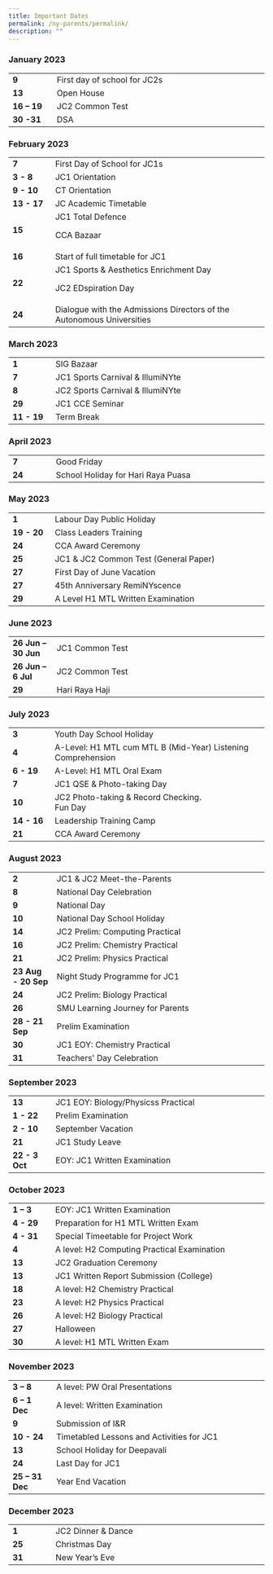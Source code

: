 ```yaml
---
title: Important Dates
permalink: /ny-parents/permalink/
description: ""
---
```

<h3>January 2023</h3>
<table>
<tbody>
<tr>
<td width="85"><strong>9</strong></td>
<td width="516">First day of school for JC2s</td>
</tr>
<tr>
<td width="85"><strong>13</strong></td>
<td width="516">Open House</td>
</tr>
<tr>
<td width="85"><strong>16 – 19<br></strong></td>
<td width="516">JC2 Common Test</td>
</tr>
<tr>
<td width="85"><strong>30 -31<br></strong></td>
<td width="516">DSA</td>
</tr>
</tbody>
</table>
<h3>February 2023</h3>
<table>
<tbody>
<tr>
<td><strong>7<br></strong></td>
<td>First Day of School for JC1s</td>
</tr>
<tr>
<td width="85"><strong>3 - 8<br></strong></td>
<td width="516">JC1 Orientation</td>
</tr>
<tr>
<td width="85"><strong>9 - 10<br></strong></td>
<td width="516">CT Orientation</td>
</tr>
<tr>
<td width="85"><strong>13 - 17<br></strong></td>
<td width="516">JC Academic Timetable</td>
</tr>
<tr>
<td width="85"><strong>15</strong></td>
<td width="516">JC1 Total Defence
<p>CCA Bazaar</p>
</td>
</tr>
<tr>
<td width="85"><strong>16</strong></td>
<td width="516">Start of full timetable for JC1</td>
</tr>
<tr>
<td><strong>22<br></strong></td>
<td>JC1 Sports &amp; Aesthetics Enrichment Day
<p>JC2 EDspiration Day</p>
</td>
</tr>
<tr>
<td><strong>24<br></strong></td>
<td>Dialogue with the Admissions Directors of the Autonomous Universities</td>
</tr>
</tbody>
</table>
<h3>March 2023</h3>
<table>
<tbody>
<tr>
<td><strong>1<br></strong></td>
<td>SIG Bazaar</td>
</tr>
<tr>
<td width="85"><strong>7</strong></td>
<td width="516">JC1 Sports Carnival &amp; IllumiNYte</td>
</tr>
<tr>
<td><strong>8<br></strong></td>
<td>JC2 Sports Carnival &amp; IllumiNYte</td>
</tr>
<tr>
<td width="85"><strong>29</strong></td>
<td width="516">JC1 CCE Seminar</td>
</tr>
<tr>
<td width="85"><strong>11 - 19<br></strong></td>
<td width="516">Term Break</td>
</tr>
</tbody>
</table>
<h3>April 2023</h3>
<table>
<tbody>
<tr>
<td width="85"><strong>7</strong></td>
<td width="516">Good Friday</td>
</tr>
<tr>
<td><strong>24<br></strong></td>
<td>School Holiday for Hari Raya Puasa</td>
</tr>
</tbody>
</table>
<h3>May 2023</h3>
<table>
<tbody>
<tr>
<td width="85"><strong>1</strong></td>
<td width="516">Labour Day Public Holiday</td>
</tr>
<tr>
<td><strong>19 - 20<br></strong></td>
<td>Class Leaders Training</td>
</tr>
<tr>
<td width="85"><strong>24</strong></td>
<td width="516">CCA Award Ceremony</td>
</tr>
<tr>
<td width="85"><strong>25</strong></td>
<td width="516">JC1 &amp; JC2 Common Test (General Paper)</td>
</tr>
<tr>
<td width="85"><strong>27</strong></td>
<td width="516">First Day of June Vacation</td>
</tr>
<tr>
<td><strong>27<br></strong></td>
<td>45th Anniversary RemiNYscence</td>
</tr>
<tr>
<td><strong>29<br></strong></td>
<td>A Level H1 MTL Written Examination</td>
</tr>
</tbody>
</table>
<h3>June 2023</h3>
<table>
<tbody>
<tr>
<td width="85"><strong>26 Jun – 30 Jun</strong></td>
<td width="516">JC1 Common Test</td>
</tr>
<tr>
<td width="85"><strong>26 Jun – 6 Jul</strong></td>
<td width="516">JC2 Common Test</td>
</tr>
<tr>
<td><strong>29<br></strong></td>
<td>Hari Raya Haji</td>
</tr>
</tbody>
</table>
<h3>July 2023</h3>
<table>
<tbody>
<tr>
<td width="85"><strong>3</strong></td>
<td width="516">Youth Day School Holiday</td>
</tr>
<tr>
<td width="85"><strong>4</strong></td>
<td width="516">A-Level: H1 MTL cum MTL B (Mid-Year) Listening Comprehension</td>
</tr>
<tr>
<td width="85"><strong>6 - 19</strong></td>
<td width="516">A-Level: H1 MTL Oral Exam</td>
</tr>
<tr>
<td width="85"><strong>7</strong></td>
<td width="516">JC1 QSE &amp; Photo-taking Day</td>
</tr>
<tr>
<td width="85"><strong>10</strong></td>
<td width="516">JC2 Photo-taking &amp; Record Checking.<br>Fun Day</td>
</tr>
<tr>
<td width="85"><strong>14 - 16<br></strong></td>
<td width="516">Leadership Training Camp</td>
</tr>
<tr>
<td width="85"><strong>21</strong></td>
<td width="516">CCA Award Ceremony</td>
</tr>
</tbody>
</table>
<h3>August 2023</h3>
<table>
<tbody>
<tr>
<td width="85"><strong>2</strong></td>
<td width="516">JC1 &amp; JC2 Meet-the-Parents</td>
</tr>
<tr>
<td width="85"><strong>8</strong></td>
<td width="516">National Day Celebration</td>
</tr>
<tr>
<td width="85"><strong>9</strong></td>
<td width="516">National Day</td>
</tr>
<tr>
<td width="85"><strong>10</strong></td>
<td width="516">National Day School Holiday</td>
</tr>
<tr>
<td width="85"><strong>14</strong></td>
<td width="516">JC2 Prelim: Computing Practical</td>
</tr>
<tr>
<td width="85"><strong>16</strong></td>
<td width="516">JC2 Prelim: Chemistry Practical</td>
</tr>
<tr>
<td width="85"><strong>21</strong></td>
<td width="516">JC2 Prelim: Physics Practical</td>
</tr>
<tr>
<td width="85"><strong>23 Aug - 20 Sep</strong></td>
<td width="516">Night Study Programme for JC1</td>
</tr>
<tr>
<td width="85"><strong>24</strong></td>
<td width="516">JC2 Prelim: Biology Practical</td>
</tr>
<tr>
<td width="85"><strong>26</strong></td>
<td width="516">SMU Learning Journey for Parents</td>
</tr>
<tr>
<td width="85"><strong>28 - 21 Sep<br></strong></td>
<td width="516">Prelim Examination</td>
</tr>
<tr>
<td><strong>30<br></strong></td>
<td>JC1 EOY: Chemistry Practical</td>
</tr>
<tr>
<td><strong>31<br></strong></td>
<td>Teachers' Day Celebration</td>
</tr>
</tbody>
</table>
<h3>September 2023</h3>
<table>
<tbody>
<tr>
<td width="85"><strong>13</strong></td>
<td width="516">JC1 EOY: Biology/Physicss Practical</td>
</tr>
<tr>
<td width="85"><strong>1 - 22</strong></td>
<td width="516">Prelim Examination</td>
</tr>
<tr>
<td width="85"><strong>2 - 10</strong></td>
<td width="516">September Vacation</td>
</tr>
<tr>
<td width="85"><strong>21</strong></td>
<td width="516">JC1 Study Leave</td>
</tr>

<tr>
<td width="85"><strong>22 - 3 Oct<br></strong></td>
<td width="516">EOY: JC1 Written Examination</td>
</tr>
</tbody>
</table>
<h3>October 2023</h3>
<table>
<tbody>
<tr>
<td width="85"><strong>1 – 3</strong></td>
<td width="516">EOY: JC1 Written Examination</td>
</tr>
<tr>
<td width="85"><strong>4 - 29</strong></td>
<td width="516">Preparation for H1 MTL Written Exam</td>
</tr>
<tr>
<td width="85"><strong>4 - 31</strong></td>
<td width="516">Special Timeetable for Project Work</td>
</tr>
<tr>
<td width="85"><strong>4</strong></td>
<td width="516">A level: H2 Computing Practical Examination</td>
</tr>
<tr>
<td width="85"><strong>13</strong></td>
<td width="516">JC2 Graduation Ceremony</td>
</tr>
<tr>
<td><strong>13<br></strong></td>
<td>JC1 Written Report Submission (College)</td>
</tr>
<tr>
<td width="85"><strong>18<br></strong></td>
<td width="516">	A level: H2 Chemistry Practical</td>
</tr>
<tr>
<td width="85"><strong>23<br></strong></td>
<td width="516">	A level: H2 Physics Practical</td>
</tr>
<tr>
<td width="85"><strong>26<br></strong></td>
<td width="516">	A level: H2 Biology Practical</td>
</tr>
<tr>
<td><strong>27<br></strong></td>
<td>Halloween</td>
</tr>
<tr>
<td width="85"><strong>30</strong></td>
<td width="516">A level: H1 MTL Written Exam</td>
</tr>
</tbody>
</table>

<h3>November 2023</h3>
<table>
<tbody>

<tr>
<td width="85"><strong>3 – 8</strong></td>
<td width="516">A level: PW Oral Presentations</td>
</tr>
<tr>
<td width="85"><strong>6 – 1 Dec</strong></td>
<td width="516">A level: Written Examination</td>
</tr>
<tr>
<td width="85"><strong>9</strong></td>
<td width="516">Submission of I&amp;R</td>
</tr>
<tr>
<td width="85"><strong>10 - 24</strong></td>
<td width="516">Timetabled Lessons and Activities for JC1</td>
</tr>
<tr>
<td><strong>13<br></strong></td>
<td>School Holiday for Deepavali</td>
</tr>
<tr>
<td width="85"><strong>24</strong></td>
<td width="516">Last Day for JC1</td>
</tr>
<tr>
<td width="85"><strong>25 – 31 Dec</strong></td>
<td width="516">Year End Vacation</td>
</tr>
</tbody>
</table>
<h3>December 2023</h3>
<table>
<tbody>
<tr>
<td width="85"><strong>1<br></strong></td>
<td width="516">JC2 Dinner &amp; Dance</td>
</tr>
<tr>
<td width="85"><strong>25</strong></td>
<td width="516">Christmas Day</td>
</tr>
<tr>
<td width="85"><strong>31</strong></td>
<td width="516">New Year’s Eve</td>
</tr>
</tbody>
</table>